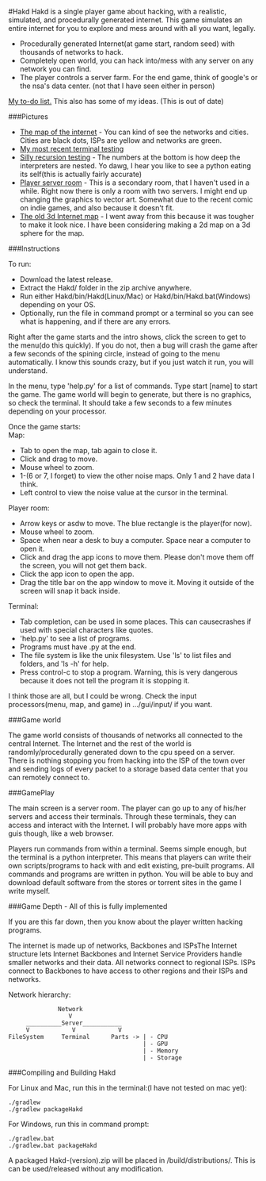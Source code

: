 #Hakd
Hakd is a single player game about hacking, with a realistic, simulated, and procedurally generated internet. This game simulates an entire internet for you to explore and mess around with all you want, legally.
 * Procedurally generated Internet(at game start, random seed) with thousands of networks to hack.
 * Completely open world, you can hack into/mess with any server on any network you can find.
 * The player controls a server farm. For the end game, think of google's or the nsa's data center. (not that I have seen either in person)

[My to-do list.](https://trello.com/b/aPgl1zpo/hak-d) This also has some of my ideas. (This is out of date)


###Pictures

 * [The map of the internet](https://pbs.twimg.com/media/Be28I2MCcAARgYY.png:large) - You can kind of see the networks and cities. Cities are black dots, ISPs are yellow and networks are green.
 * [My most recent terminal testing](https://pbs.twimg.com/media/Bfmh5K2CIAAw7xY.png:large)
 * [Silly recursion testing](https://pbs.twimg.com/media/BZziL6iCYAA2dE9.png:large) - The numbers at the bottom is how deep the interpreters are nested. Yo dawg, I hear you like to see a python eating its self(this is actually fairly accurate)
 * [Player server room](https://pbs.twimg.com/media/BPKDzizCAAM8yrx.png:large) - This is a secondary room, that I haven't used in a while. Right now there is only a room with two servers. I might end up changing the graphics to vector art. Somewhat due to the recent comic on indie games, and also because it doesn't fit.
 * [The old 3d Internet map](https://pbs.twimg.com/media/BSP9-SxCMAALpyk.png:large) - I went away from this because it was tougher to make it look nice. I have been considering making a 2d map on a 3d sphere for the map.


###Instructions

To run:
 * Download the latest release.
 * Extract the Hakd/ folder in the zip archive anywhere.
 * Run either Hakd/bin/Hakd(Linux/Mac) or Hakd/bin/Hakd.bat(Windows) depending on your OS.
 * Optionally, run the file in command prompt or a terminal so you can see what is happening, and if there are any errors.

Right after the game starts and the intro shows, click the screen to get to the menu(do this quickly). If you do not, then a bug will crash the game after a few seconds of the spining circle, instead of going to the menu automatically. I know this sounds crazy, but if you just watch it run, you will understand.

In the menu, type 'help.py' for a list of commands. Type start [name] to start the game. The game world will begin to generate, but there is no graphics, so check the terminal. It should take a few seconds to a few minutes depending on your processor.

Once the game starts:  
Map:
 * Tab to open the map, tab again to close it.
 * Click and drag to move.
 * Mouse wheel to zoom.
 * 1-(6 or 7, I forget) to view the other noise maps. Only 1 and 2 have data I think.
 * Left control to view the noise value at the cursor in the terminal.

Player room:
 * Arrow keys or asdw to move. The blue rectangle is the player(for now).
 * Mouse wheel to zoom.
 * Space when near a desk to buy a computer. Space near a computer to open it.
 * Click and drag the app icons to move them. Please don't move them off the screen, you will not get them back.
 * Click the app icon to open the app.
 * Drag the title bar on the app window to move it. Moving it outside of the screen will snap it back inside.

Terminal:
 * Tab completion, can be used in some places. This can causecrashes if used with special characters like quotes.
 * 'help.py' to see a list of programs.
 * Programs must have .py at the end.
 * The file system is like the unix filesystem. Use 'ls' to list files and folders, and 'ls -h' for help.
 * Press control-c to stop a program. Warning, this is very dangerous because it does not tell the program it is stopping it.

I think those are all, but I could be wrong. Check the input processors(menu, map, and game) in .../gui/input/ if you want.


###Game world

The game world consists of thousands of networks all connected to the central Internet. The Internet and the rest of the world is randomly/procedurally generated down to the cpu speed on a server.  
There is nothing stopping you from hacking into the ISP of the town over and sending logs of every packet to a storage based data center that you can remotely connect to.


###GamePlay

The main screen is a server room. The player can go up to any of his/her servers and access their terminals. Through these terminals, they can access and interact with the Internet. I will probably have more apps with guis though, like a web browser.

Players run commands from within a terminal. Seems simple enough, but the terminal is a python interpreter. This means that players can write their own scripts/programs to hack with and edit existing, pre-built programs. 
All commands and programs are written in python. You will be able to buy and download default software from the stores or torrent sites in the game I write myself.


###Game Depth - All of this is fully implemented

If you are this far down, then you know about the player written hacking programs.

The internet is made up of networks, Backbones and ISPsThe Internet structure lets Internet Backbones and Internet Service Providers handle smaller networks and their data. All networks connect to regional ISPs. ISPs connect to Backbones to have access to other regions and their ISPs and networks.

Network hierarchy:
```
              Network
                 V
     __________Server___________
     V            V            V
FileSystem     Terminal      Parts -> | - CPU
                                      | - GPU
                                      | - Memory
                                      | - Storage
```


###Compiling and Building Hakd

For Linux and Mac, run this in the terminal:(I have not tested on mac yet):
```
./gradlew
./gradlew packageHakd
```

For Windows, run this in command prompt:
```
./gradlew.bat
./gradlew.bat packageHakd
```

A packaged Hakd-(version).zip will be placed in /build/distributions/. This is can be used/released without any modification.
